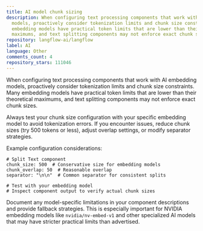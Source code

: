 ```yaml
---
title: AI model chunk sizing
description: When configuring text processing components that work with AI embedding
  models, proactively consider tokenization limits and chunk size constraints. Many
  embedding models have practical token limits that are lower than their theoretical
  maximums, and text splitting components may not enforce exact chunk sizes.
repository: langflow-ai/langflow
label: AI
language: Other
comments_count: 4
repository_stars: 111046
---
```


When configuring text processing components that work with AI embedding models, proactively consider tokenization limits and chunk size constraints. Many embedding models have practical token limits that are lower than their theoretical maximums, and text splitting components may not enforce exact chunk sizes.

Always test your chunk size configuration with your specific embedding model to avoid tokenization errors. If you encounter issues, reduce chunk sizes (try 500 tokens or less), adjust overlap settings, or modify separator strategies.

Example configuration considerations:
```
# Split Text component
chunk_size: 500  # Conservative size for embedding models
chunk_overlap: 50  # Reasonable overlap
separator: "\n\n"  # Common separator for consistent splits

# Test with your embedding model
# Inspect component output to verify actual chunk sizes
```

Document any model-specific limitations in your component descriptions and provide fallback strategies. This is especially important for NVIDIA embedding models like `nvidia/nv-embed-v1` and other specialized AI models that may have stricter practical limits than advertised.